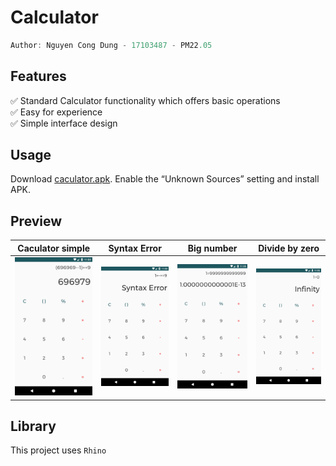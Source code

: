 # Calculator
```kotlin
Author: Nguyen Cong Dung - 17103487 - PM22.05
```

## Features
✅ Standard Calculator functionality which offers basic operations  
✅ Easy for experience  
✅ Simple interface design  

## Usage
Download [caculator.apk](https://raw.githubusercontent.com/DungGramer/Calculator/master/caculator.apk). Enable the “Unknown Sources” setting and install APK.

## Preview
Caculator simple | Syntax Error | Big number| Divide by zero
:---------------:|:------------:|:---------:|:--------------:
![](https://raw.githubusercontent.com/DungGramer/Calculator/master/screenshot/Screenshot_1.png) | ![](https://raw.githubusercontent.com/DungGramer/Calculator/master/screenshot/Screenshot_2.png) | ![](https://raw.githubusercontent.com/DungGramer/Calculator/master/screenshot/Screenshot_3.png) | ![](https://raw.githubusercontent.com/DungGramer/Calculator/master/screenshot/Screenshot_4.png)

## Library
This project uses `Rhino`
